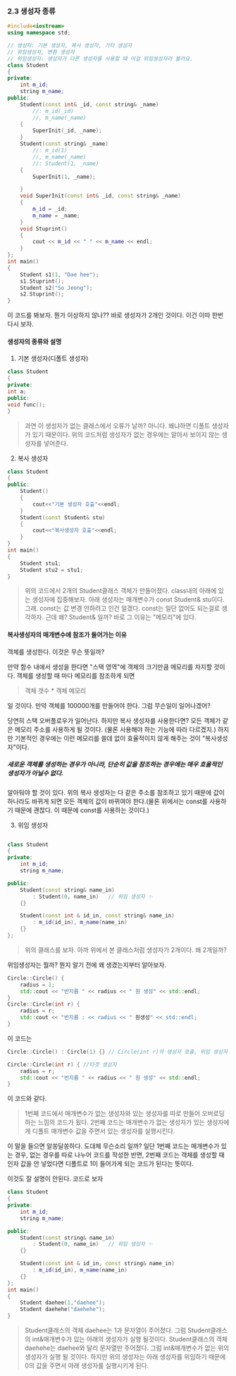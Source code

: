 ### 2.3 생성자 종류
```cpp
#include<iostream>
using namespace std;

// 생성자: 기본 생성자, 복사 생성자, 기타 생성자
// 위임생성자, 변환 생성자
// 위임생성자: 생성자가 다른 생성자를 사용할 때 이걸 위임생성자라 불러요.
class Student
{
private:
	int m_id;
	string m_name;
public:
	Student(const int& _id, const string& _name)
		//: m_id(_id)
		//, m_name(_name)
	{
		SuperInit(_id, _name);
	}
	Student(const string& _name)
		//: m_id(1)
		//, m_name(_name)
		//: Student(1, _name)
	{
		SuperInit(1, _name);

	}
	void SuperInit(const int& _id, const string& _name)
	{
		m_id = _id;
		m_name = _name;
	}
	void Stuprint()
	{
		cout << m_id << " " << m_name << endl;
	}
};
int main()
{
	Student s1(1, "Dae hee");
	s1.Stuprint();
	Student s2("So Jeong");
	s2.Stuprint();
}
```
이 코드를 봐보자.
뭔가 이상하지 않나??
바로 생성자가 2개인 것이다.
이건 이따 한번 다시 보자.

#### 생성자의 종류와 설명
1. 기본 생성자(디폴트 생성자)
```cpp
class Student
{
private:
int a;
public:
void func();
}
```
>과연 이 생성자가 없는 클래스에서 오류가 날까?
>아니다.
>왜냐하면 디폴트 생성자가 있기 때문이다.
>위의 코드처럼 생성자가 없는 경우에는 알아서 보이지 않는 생성자를 넣어준다.

2. 복사 생성자
```cpp
class Student
{
public:
	Student()
	{
		cout<<"기본 생성자 호출"<<endl;
	}
	Student(const Student& stu)
	{
		cout<<"복사생성자 호출"<<endl;
	}
}
int main()
{
	Student stu1;
	Student stu2 = stu1;
}
```
>위의 코드에서 2개의 Student클래스 객체가 만들어졌다.
>class내의 아래에 있는 생성자에 집중해보자.
>아래 생성자는 매개변수가 const Student& stu이다.
>그래. const는 값 변경 안하려고 인건 알겠다.
>const는 일단 없어도 되는걸로 생각하자.
>근데 왜? Student& 일까?
>바로 그 이유는 "메모리"에 있다.

#### 복사생성자의 매개변수에 참조가 들어가는 이유
객체를 생성한다.
이것은 무슨 뜻일까?

만약 함수 내에서 생성을 한다면 "스택 영역"에 객체의 크기만큼 메모리를 차지할 것이다.
객체를 생성할 때 마다 메모리를 참조하게 되면 
>객체 갯수 \* 객체 메모리

일 것이다.
만약 객체를 100000개를 만들어야 한다.
그럼 무슨일이 일어나겠어?

당연히 스택 오버플로우가 일어난다.
하지만 복사 생성자를 사용한다면? 모든 객체가 같은 메모리 주소를 사용하게 될 것이다.
(물론 사용해야 하는 기능에 따라 다르겠지.)
하지만 기본적인 경우에는 이런 메모리를 쓸데 없이 효율적이지 않게 해주는 것이 "복사생성자"이다.

##### 새로운 객체를 생성하는 경우가 아니라, 단순히 값을 참조하는 경우에는 매우 효율적인 생성자가 아닐수 없다.
알아둬야 할 것이 있다. 
위의 복사 생성자는 다 같은 주소를 참조하고 있기 때문에 값이 하나라도 바뀌게 되면 모든 객체의 값이 바뀌여야 한다.(물론 위에서는 const를 사용하기 때문에 괜찮다. 이 때문에 const를 사용하는 것이다.)

3. 위임 생성자
```cpp

class Student
{
private:
    int m_id;
    string m_name;

public:
    Student(const string& name_in)
        : Student(0, name_in)   // 위임 생성자 ✨
    {}

    Student(const int & id_in, const string& name_in)
        : m_id(id_in), m_name(name_in)
    {}
};
```
>위의 클래스를 보자.
>아까 위에서 본 클래스처럼 생성자가 2개이다.
>왜 2개일까?

위임생성자는 뭘까?
뭔지 알기 전에 왜 생겼는지부터 알아보자.
```cpp
Circle::Circle() {
	radius = 1;
    std::cout << "반지름 " << radius << " 원 생성" << std::endl;
}
Circle::Circle(int r) {
	radius = r;
    std::cout << "반지름 : << radius << " 원생성" << std::endl;
}
```
이 코드는
```cpp
Circle::Circle() : Circle(1) {} // Circle(int r)의 생성자 호출, 위임 생성자

Circle::Circle(int r) { //타겟 생성자
	radius = r;
    std::cout << "반지름 " << radius << " 원 생성" << std::endl;
}
```
이 코드와 같다.
>1번째 코드에서 매개변수가 없는 생성자와 있는 생성자를 따로 만들어 오버로딩하는 느낌의 코드가 됬다.
>2번째 코드는 매개변수가 없는 생성자가 있는 생성자에게 디폴트 매개변수 값을 주면서 있는 생성자를 실행시킨다.

이 말을 들으면 알쏭달쏭하다.
도대체 무슨소리 일까?
일단 1번째 코드는 매개변수가 있는 경우, 없는 경우를 따로 나누어 코드를 작성한 반면,
2번째 코드는 객체를 생성할 때 인자 값을 안 넣었다면 디폴트로 1이 들어가게 되는 코드가 된다는 뜻이다.

이것도 잘 설명이 안된다. 코드로 보자
```cpp
class Student
{
private:
    int m_id;
    string m_name;

public:
    Student(const string& name_in)
        : Student(0, name_in)   // 위임 생성자 ✨
    {}

    Student(const int & id_in, const string& name_in)
        : m_id(id_in), m_name(name_in)
    {}
};
int main()
{
	Student daehee(1,"daehee");
	Student daehehe("daehehe");
}
```
>Student클래스의 객체 daehee는 1과 문자열이 주어졌다.
>그럼 Student클래스의 int&매개변수가 있는 아래의 생성자가 실행 될것이다.
>Student클래스의 객체 daehehe는 daehee와 달리 문자열만 주어졌다.
>그럼 int&매개변수가 없는 위의 생성자가 실행 될 것이다.
>하지만 위의 생성자는 아래 생성자를 위임하기 때문에
>0의 값을 주면서 아래 생성자를 실행시키게 된다.
